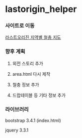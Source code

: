 # lastorigin_helper

### 사이트로 이동

<a href="https://lastoriginmap.github.io/" target="_newtab">라스트오리진 지역별 철충 지도</a>

### 향후 계획

1. 외전 스토리 추가

2. area.html 다시 제작

3. 철충 정보 추가

4. 드랍테이블 등 기타 정보 추가

### 라이브러리

bootstrap 3.4.1 (index.html)

jquery 3.3.1